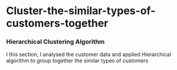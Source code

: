 # Cluster-the-similar-types-of-customers-together
### Hierarchical Clustering Algorithm
I this section, I analysed the customer data and applied Hierarchical algorithm to group together the similar types of customers

